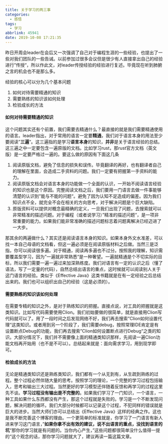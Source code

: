 ```yaml
---
title: 关于学习的两三事
categories:
  - 感悟
tags:
  - 学习
abbrlink: 45941
date: 2019-10-08 17:21:35
---
```


昨日开周会leader在会后又一次强调了自己对于编程生涯的一些经验，也提出了一些对我们团队的一些告诫。以前参加过很多会议但是很少有人直接拿出自己的经验进行”传授“，所以作此文，对leader传授经验的经验进行复述。毕竟现在听到肺腑之言的机会也不是那么多。

经验的核心可以分为几个基本问题

1. 如何对待需要精通的知识
2. 需要熟练的知识该如何处理
3. 检验成长的方法

#### 如何对待需要精通的知识

这个问题其实还有个前置，我们需要去精通什么？最直接的就是我们需要精通使用的语言。leader指出，对于常用的语言一定要**精通**，我们对于语言本身的用法至少要阅读”**三遍**“。这三遍指的是学习**语言本身**的知识，**并非**是关于语言经验的总结。这三遍之中一定要包含一遍原版的文档。比如学习rust，那rust官方文档（英文版）是一定要严格过一遍的。要这么做的原因有下面这几条

1. 阅读原版文档，避免了信息的损失和误传。毕竟翻译的再好，也有翻译者自己的理解在里面，会造成二手资料的问题。我们一定要有把握第一手资料的能力。
2. 阅读原版文档会对语言本身的功能做一个全面的认识，一开始不阅读语言经验的知识也是这个原因。完整阅读文档之后，我们要用一门语言去做一件事能够清楚的认识到”能与不能的问题“。避免了因为认知不足造成的偏差。因为我们知识点不全，就完全不会在相关的方向思考，对于解决问题是个巨大缺陷。
3. 原版资料可以提供对概念最精确的定义，一旦我们出现了问题，去搜索就可以非常精准的描述问题。对于编程（或者说学习）”精准的描述问题“，是一项非常重要的能力。如果我们能非常准确的描述问题标志着问题离解决已经迈进了一大步。

那其余的两遍做什么？其实还是阅读语言本身的知识。如果本身外文水准差，可以找一本自己母语的文档看，但这一遍必须是在阅读原版材料之后做。当然三是泛指，你可以阅读很多遍。对于精通，阅读再多遍也不过分。按照我的理解，知识需要覆盖型学习，因为”一遍就非常熟悉“是一种奢望。一遍就精通是个不切实际的目标，所以我们需要一遍一遍过来加深熟练度。我们对语言有一定的认识之后（懂了语法，写了一定量的代码），自然总结出语言的重点，这时候就可以阅读别人关于这门语言的经验。类似于《Effective Java》这类书籍就是在有一定经验之后总结出来的。我们也可以组织出自己的经验（这是必须的）。

#### 需要熟练的知识该如何处理

在需要专精的知识之外，是对于熟练知识的把握。直接点说，对工具的把握就是这类知识。比如写代码需要使用Clion。我们初始要做的很简单，就是直接用Clion写代码就可以了。用了一段时间之后发现网络不好，我们再去搜索”Clion如何设置代理“这类知识。或者用到另一个阶段了，我们需要debug，按照常理IDE肯定是有设置断点Debug的功能，我们再去搜索”Clion如何设置断点进行Debug“之类的知识。大部分情况下，我们并不需要像上面的精通类知识那样，先阅读一遍Clion功能文档再开始用（也不是不可以）。总结起来就是：面向需求学习，用到现学即可。

#### 检验成长的方法

无论是精通类知识还是熟练类知识，我们都有一个从无到有，从生疏到熟练的过程。整个过程必然伴随大量的思考。按照学习的理论，一个完整的学习过程包括输入，思考和输出三大过程。当然更好的学习模型还伴随着反馈和再学习的过程这里先不谈。**学习过程没有输出是不完整的**。如果我们学习了一门知识，一个语言，一种工具如果什么东西都没有产生，那这个过程就是失败的。学习是一个不断发现问题，解决问题的循环。我们大部分时候都可以记录这个过程，不犯同样的错误就是巨大的进步。当然大师们亦可以总结出《Effective Java》这样的经典之作。这也是我不断完善这个博客的理由。一个更简单的标准就是，你学习了一门语言有新人进来学习这门语言，”**如果你拿不出有效的建议，说不出语言的重点，没找到语言的坑**“那你的学习就是有问题的。当你内心产生，”这些问题都很简单没什么值得一提的“这个观念的话，那你学习问题就大了，建议再读一篇这篇文章。
